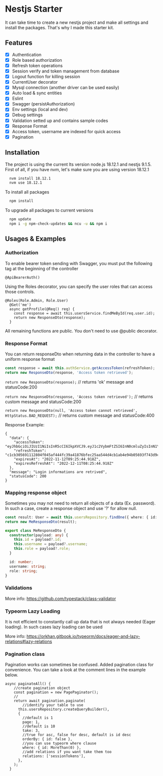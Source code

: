 # Nestjs Starter

It can take time to create a new nestjs project and make all settings and install the packages. That's why I made this
starter kit.

## Features

- [x] Authentication
- [x] Role based authorization
- [x] Refresh token operations
- [x] Session verify and token management from database
- [x] Logout function for killing session
- [x] CurrentUser decorator
- [x] Mysql connection (another driver can be used easily)
- [x] Auto load & sync entities
- [x] Eslint
- [x] Swagger (persistAuthorization)
- [x] Env settings (local and dev)
- [x] Debug settings
- [x] Validation setted up and contains sample codes
- [x] Response Format
- [x] Access token, username are indexed for quick access
- [x] Pagination

## Installation

The project is using the current lts version node.js 18.12.1 and nestjs 9.1.5.
First of all, if you have nvm, let's make sure you are using version 18.12.1

```bash 
  nvm install 18.12.1
  nvm use 18.12.1
```

To install all packages

```bash 
  npm install
```

To upgrade all packages to current versions

```bash 
  npm update
  npm i -g npm-check-updates && ncu -u && npm i
```

## Usages & Examples

### Authorization

To enable bearer token sending with Swagger, you must put the following tag at the beginning of the controller

```
@ApiBearerAuth()
```

Using the Roles decorator, you can specify the user roles that can access those controls.

```
@Roles(Role.Admin, Role.User)
  @Get('me')
  async getProfile(@Req() req) {
    const response = await this.usersService.findMeById(req.user.id);
    return new ResponseDto(response);
  }
```

All remaining functions are public. You don't need to use @public decorator.

### Response Format

You can return responseDto when returning data in the controller to have a uniform response format

```typescript
const response = await this.authService.getAccessToken(refreshToken);
return new ResponseDto(response, 'Access token retrieved');
```

``return new ResponseDto(response);`` // returns 'ok' message and statusCode:200

``return new ResponseDto(response, 'Access token retrieved');`` // returns custom message and statusCode:200

``return new ResponseDto(null, 'Access token cannot retrieved', HttpStatus.BAD_REQUEST);`` // returns custom message and
statusCode:400

Response Example:

```
{
  "data": {
    "accessToken": "eyJhbGciOiJIUzI1NiIsInR5cCI6IkpXVCJ9.eyJ1c2VybmFtZSI6InN0cmluZyIsInN1YiI6MSwiY3JlYXRlZEF0IjoiMjAyMi0xMS0xMFQxMDo1MDo1MS41MzBaIiwiaWF0IjoxNjY4MTU1MTQ0LCJleHAiOjE2NjgyNDUxNDR9.Xf6AKBTgx6NPXtP7WsqvUJMYdvpUZ_9zZvTTfZpxJyA",
    "refreshToken": "c1cb305691112804f045af444fc39a41876bfec25aa544d4cb1ab4e94b05693f743d9c2548afc9c92a8e555777c6bbc50a97fe3bf8fab30eac581e8c42031b0f",
    "expiresAt": "2022-11-12T09:25:44.918Z",
    "expiresRefreshAt": "2022-12-11T08:25:44.918Z"
  },
  "message": "Login informations are retrived",
  "statusCode": 200
}
```

### Mapping response object

Sometimes you may not need to return all objects of a data (Ex. password). In such a case, create a response object and
use '?' for allow null.

```typescript
const result: User = await this.usersRepository.findOne({ where: { id: id } });
return new MeResponseDto(result);
```

```typescript
export class MeResponseDto {
  constructor(payload: any) {
    this.id = payload?.id;
    this.username = payload?.username;
    this.role = payload?.role;
  }

  id: number;
  username: string;
  role: string;
}
```

### Validations

More info: https://github.com/typestack/class-validator

### Typeorm Lazy Loading

It is not efficient to constantly call up data that is not always needed (Eager loading). In such cases lazy loading can
be used

More info: https://orkhan.gitbook.io/typeorm/docs/eager-and-lazy-relations#lazy-relations

### Pagination class

Pagination works can sometimes be confused. Added pagination class for convenience. You can take a look at the comment
lines in the example below.

```
async paginateAll() {
    //create pagination object
    const pagination = new PagePaginator();
    //
    return await pagination.paginate(
        //identify your table to use
      this.usersRepository.createQueryBuilder(),
      {
        //default is 1
        page: 1,
        //default is 10
        take: 3,
        //true for asc, false for desc, default is id desc
        orderBy: { id: false },
        //you can use typeorm where clause
        where: { id: MoreThan(0) },
        //add relations if you want take them too
        relations: ['sessionTokens'],
      },
    );
  }
```

  
